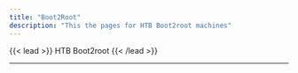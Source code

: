 ```yaml
---
title: "Boot2Root"
description: "This the pages for HTB Boot2root machines"
---
```


{{< lead >}}
HTB Boot2root
{{< /lead >}}

---
